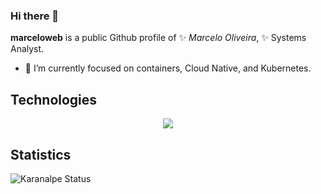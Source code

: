 ### Hi there 👋


**marceloweb** is a public Github profile of ✨ _Marcelo Oliveira_, ✨ Systems Analyst.

- 🔭 I’m currently focused on containers, Cloud Native, and Kubernetes.

## Technologies

<div align="center">
  <img src="https://skillicons.dev/icons?i=docker,kubernetes,linux,python,java,go,php,aws,azure,gcp,ansible,git" />
</div>

## Statistics

![Karanalpe Status](https://github-readme-stats.vercel.app/api?username=marceloweb&show_icons=true)


